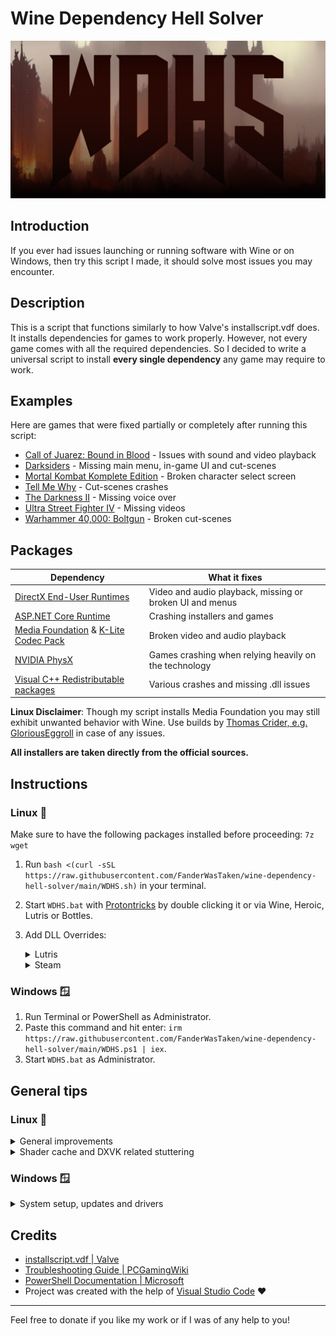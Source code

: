 # Wine Dependency Hell Solver

![logo](WDHS.png)

## Introduction

If you ever had issues launching or running software with Wine or on Windows, then try this script I made, it should solve most issues you may encounter.

## Description

This is a script that functions similarly to how Valve's installscript.vdf does. It installs dependencies for games to work properly. However, not every game comes with all the required dependencies. So I decided to write a universal script to install **every single dependency** any game may require to work.

## Examples

Here are games that were fixed partially or completely after running this script:

- [Call of Juarez: Bound in Blood](https://github.com/ValveSoftware/Proton/issues/1831) - Issues with sound and video playback
- [Darksiders](https://github.com/ValveSoftware/Proton/issues/264) - Missing main menu, in-game UI and cut-scenes
- [Mortal Kombat Komplete Edition](https://github.com/ValveSoftware/Proton/issues/1185) - Broken character select screen
- [Tell Me Why](https://github.com/ValveSoftware/Proton/issues/6829) - Cut-scenes crashes
- [The Darkness II](https://github.com/ValveSoftware/Proton/issues/563) - Missing voice over
- [Ultra Street Fighter IV](https://github.com/ValveSoftware/Proton/issues/345) - Missing videos
- [Warhammer 40,000: Boltgun](https://github.com/ValveSoftware/Proton/issues/6795) - Broken cut-scenes

## Packages

| Dependency                                                                                                                    | What it fixes                                            |
| ----------------------------------------------------------------------------------------------------------------------------- | -------------------------------------------------------- |
| [DirectX End-User Runtimes](https://www.microsoft.com/en-us/download/details.aspx?id=8109)                                    | Video and audio playback, missing or broken UI and menus |
| [ASP.NET Core Runtime](https://dotnet.microsoft.com/en-us/download)                                                           | Crashing installers and games                            |
| [Media Foundation](https://github.com/z0z0z/mf-installcab) & [K-Lite Codec Pack](https://codecguide.com/about_kl.htm)         | Broken video and audio playback                          |
| [NVIDIA PhysX](https://www.nvidia.com/en-us/drivers/physx/9_09_0428/physx_9-09-0428_whql/)                                    | Games crashing when relying heavily on the technology    |
| [Visual C++ Redistributable packages](https://learn.microsoft.com/en-US/cpp/windows/latest-supported-vc-redist?view=msvc-170) | Various crashes and missing .dll issues                  |

**Linux Disclaimer**: Though my script installs Media Foundation you may still exhibit unwanted behavior with Wine. Use builds by [Thomas Crider, e.g. GloriousEggroll](https://github.com/GloriousEggroll) in case of any issues.

**All installers are taken directly from the official sources.**

## Instructions

### Linux 🐧

Make sure to have the following packages installed before proceeding: `7z wget`

1. Run `bash <(curl -sSL https://raw.githubusercontent.com/FanderWasTaken/wine-dependency-hell-solver/main/WDHS.sh)` in your terminal.
2. Start `WDHS.bat` with [Protontricks](https://github.com/Matoking/protontricks) by double clicking it or via Wine, Heroic, Lutris or Bottles.
3. Add DLL Overrides:

   <details><summary>Lutris</summary>

   Go to settings for Wine runner and add this command prefix: `env WINEDLLOVERRIDES="qasf,qcap,qedit,qdvd,evr,msmpeg2vdec,mp3dmod,wmp,devenum,Unarc,ISDone=n"`

   </details>

   <details><summary>Steam</summary>

   Add launch option for your game: `env WINEDLLOVERRIDES="qasf,qcap,qedit,qdvd,evr,msmpeg2vdec,mp3dmod,wmp,devenum,Unarc,ISDone=n" %command%`

   </details>

### Windows 🪟

1. Run Terminal or PowerShell as Administrator.
2. Paste this command and hit enter: `irm https://raw.githubusercontent.com/FanderWasTaken/wine-dependency-hell-solver/main/WDHS.ps1 | iex`.
3. Start `WDHS.bat` as Administrator.

## General tips

### Linux 🐧

<details><summary> General improvements</summary>

In case if you experience any issues with performance, be sure to check [this guide](https://linux-gaming.kwindu.eu/index.php?title=Improving_performance) out.

</details>

<details><summary> Shader cache and DXVK related stuttering</summary>

In order to minimize stuttering with Wine on Mesa below version 23.1, use [dxvk-async](https://github.com/Sporif/dxvk-async).

**Mesa 23.1 made GPL the default way of working with shaders. That means that there would be a severe reduction in stutters one could encounter while using DXVK for games. There is no need to use patched DXVK versions if you have newer Mesa.**

</details>

### Windows 🪟

<details><summary>System setup, updates and drivers</summary>

Make sure to run `dism /online /cleanup-image /checkhealth` in a Terminal or PowerShell as Administrator. This will fix any issues you have with your Windows install.

Don't change things that you don't fully understand the use of or don't know how to recover from these changes.

Install latest drivers from [AMD](https://www.amd.com/en/support), [NVIDIA](https://www.nvidia.com/download/index.aspx) or [Intel](https://www.intel.com/content/www/us/en/search.html#sort=relevancy&f:@tabfilter=[Downloads]&f:@stm_10385_en=[Graphics]) for your hardware, non-beta releases are recommended.

</details>

## Credits

- [installscript.vdf | Valve](https://partner.steamgames.com/doc/sdk/installscripts)
- [Troubleshooting Guide | PCGamingWiki](https://www.pcgamingwiki.com/wiki/Troubleshooting_guide)
- [PowerShell Documentation | Microsoft](https://learn.microsoft.com/en-us/powershell/?view=powershell-7.3)
- Project was created with the help of [Visual Studio Code](https://code.visualstudio.com/) ❤️

---

Feel free to donate if you like my work or if I was of any help to you!
